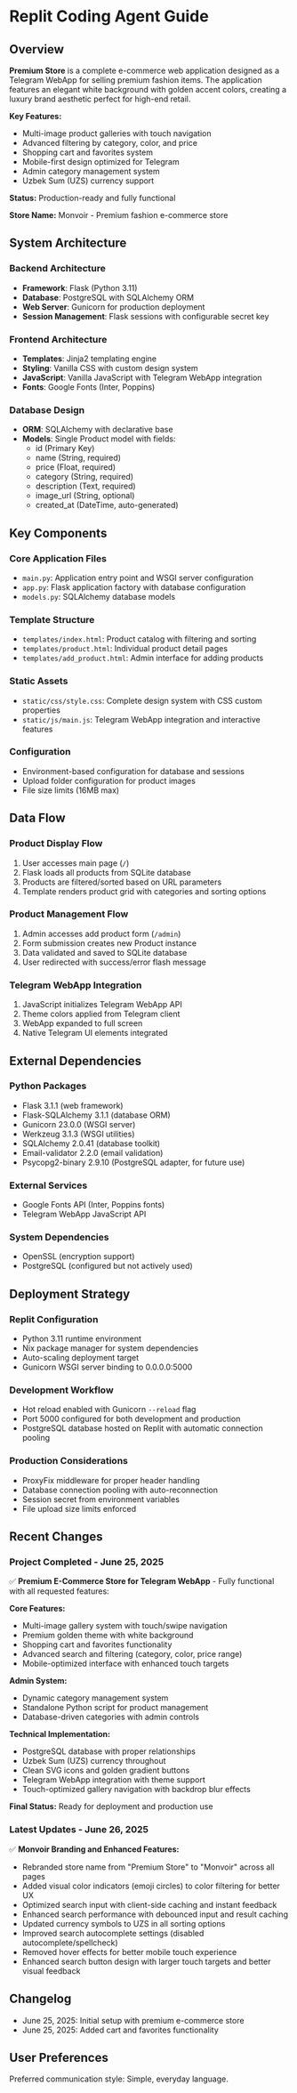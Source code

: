 # Replit Coding Agent Guide

## Overview

**Premium Store** is a complete e-commerce web application designed as a Telegram WebApp for selling premium fashion items. The application features an elegant white background with golden accent colors, creating a luxury brand aesthetic perfect for high-end retail.

**Key Features:**
- Multi-image product galleries with touch navigation
- Advanced filtering by category, color, and price
- Shopping cart and favorites system
- Mobile-first design optimized for Telegram
- Admin category management system
- Uzbek Sum (UZS) currency support

**Status:** Production-ready and fully functional

**Store Name:** Monvoir - Premium fashion e-commerce store

## System Architecture

### Backend Architecture
- **Framework**: Flask (Python 3.11)
- **Database**: PostgreSQL with SQLAlchemy ORM
- **Web Server**: Gunicorn for production deployment
- **Session Management**: Flask sessions with configurable secret key

### Frontend Architecture
- **Templates**: Jinja2 templating engine
- **Styling**: Vanilla CSS with custom design system
- **JavaScript**: Vanilla JavaScript with Telegram WebApp integration
- **Fonts**: Google Fonts (Inter, Poppins)

### Database Design
- **ORM**: SQLAlchemy with declarative base
- **Models**: Single Product model with fields:
  - id (Primary Key)
  - name (String, required)
  - price (Float, required)
  - category (String, required)
  - description (Text, required)
  - image_url (String, optional)
  - created_at (DateTime, auto-generated)

## Key Components

### Core Application Files
- `main.py`: Application entry point and WSGI server configuration
- `app.py`: Flask application factory with database configuration
- `models.py`: SQLAlchemy database models

### Template Structure
- `templates/index.html`: Product catalog with filtering and sorting
- `templates/product.html`: Individual product detail pages
- `templates/add_product.html`: Admin interface for adding products

### Static Assets
- `static/css/style.css`: Complete design system with CSS custom properties
- `static/js/main.js`: Telegram WebApp integration and interactive features

### Configuration
- Environment-based configuration for database and sessions
- Upload folder configuration for product images
- File size limits (16MB max)

## Data Flow

### Product Display Flow
1. User accesses main page (`/`)
2. Flask loads all products from SQLite database
3. Products are filtered/sorted based on URL parameters
4. Template renders product grid with categories and sorting options

### Product Management Flow
1. Admin accesses add product form (`/admin`)
2. Form submission creates new Product instance
3. Data validated and saved to SQLite database
4. User redirected with success/error flash message

### Telegram WebApp Integration
1. JavaScript initializes Telegram WebApp API
2. Theme colors applied from Telegram client
3. WebApp expanded to full screen
4. Native Telegram UI elements integrated

## External Dependencies

### Python Packages
- Flask 3.1.1 (web framework)
- Flask-SQLAlchemy 3.1.1 (database ORM)
- Gunicorn 23.0.0 (WSGI server)
- Werkzeug 3.1.3 (WSGI utilities)
- SQLAlchemy 2.0.41 (database toolkit)
- Email-validator 2.2.0 (email validation)
- Psycopg2-binary 2.9.10 (PostgreSQL adapter, for future use)

### External Services
- Google Fonts API (Inter, Poppins fonts)
- Telegram WebApp JavaScript API

### System Dependencies
- OpenSSL (encryption support)
- PostgreSQL (configured but not actively used)

## Deployment Strategy

### Replit Configuration
- Python 3.11 runtime environment
- Nix package manager for system dependencies
- Auto-scaling deployment target
- Gunicorn WSGI server binding to 0.0.0.0:5000

### Development Workflow
- Hot reload enabled with Gunicorn `--reload` flag
- Port 5000 configured for both development and production
- PostgreSQL database hosted on Replit with automatic connection pooling

### Production Considerations
- ProxyFix middleware for proper header handling
- Database connection pooling with auto-reconnection
- Session secret from environment variables
- File upload size limits enforced

## Recent Changes

### Project Completed - June 25, 2025
✅ **Premium E-Commerce Store for Telegram WebApp** - Fully functional with all requested features:

**Core Features:**
- Multi-image gallery system with touch/swipe navigation
- Premium golden theme with white background
- Shopping cart and favorites functionality
- Advanced search and filtering (category, color, price range)
- Mobile-optimized interface with enhanced touch targets

**Admin System:**
- Dynamic category management system
- Standalone Python script for product management
- Database-driven categories with admin controls

**Technical Implementation:**
- PostgreSQL database with proper relationships
- Uzbek Sum (UZS) currency throughout
- Clean SVG icons and golden gradient buttons
- Telegram WebApp integration with theme support
- Touch-optimized gallery navigation with backdrop blur effects

**Final Status:** Ready for deployment and production use

### Latest Updates - June 26, 2025
✅ **Monvoir Branding and Enhanced Features:**
- Rebranded store name from "Premium Store" to "Monvoir" across all pages
- Added visual color indicators (emoji circles) to color filtering for better UX
- Optimized search input with client-side caching and instant feedback
- Enhanced search performance with debounced input and result caching
- Updated currency symbols to UZS in all sorting options
- Improved search autocomplete settings (disabled autocomplete/spellcheck)
- Removed hover effects for better mobile touch experience
- Enhanced search button design with larger touch targets and better visual feedback

## Changelog

- June 25, 2025: Initial setup with premium e-commerce store
- June 25, 2025: Added cart and favorites functionality

## User Preferences

Preferred communication style: Simple, everyday language.